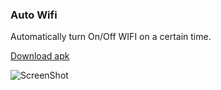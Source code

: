 ### Auto Wifi

Automatically turn On/Off WIFI on a certain time.

[Download apk](https://raw.githubusercontent.com/Abdelrhmanwalid/AutoWifi/master/extra/auto-wifi.apk)

![ScreenShot](http://i.imgur.com/D8pnlJI.png)